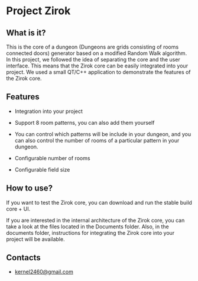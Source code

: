 # Project Zirok
## What is it?
This is the core of a dungeon (Dungeons are grids consisting of rooms connected doors) generator based on a modified Random Walk algorithm. In this project, we followed the idea of ​​separating the core and the user interface. This means that the Zirok core can be easily integrated into your project. We used a small QT/C++ application to demonstrate the features of the Zirok core.

## Features
- Integration into your project

- Support 8 room patterns, you can also add them yourself

- You can control which patterns will be include in your dungeon, and you can also control the number of rooms of a particular pattern in your dungeon.

- Configurable number of rooms

- Configurable field size

## How to use?
If you want to test the Zirok core, you can download and run the stable build core + UI.

If you are interested in the internal architecture of the Zirok core, you can take a look at the files located in the Documents folder. Also, in the documents folder, instructions for integrating the Zirok core into your project will be available.

## Contacts
- kernel2460@gmail.com
